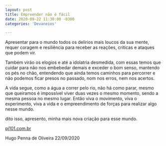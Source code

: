 ```yaml
---
layout: post
title: Empreender não é fácil
date: 2020-09-22 11:30:00 -0300
categories: 'Devaneios'

---
```


Apresentar para o mundo todos os delirios mais loucos da sua mente, requer coragem e resiliência para receber as reações, críticas e ataques que podem vir.

Também virão os elogios e até a idolatria desmedida, com essas temos que cuidar para não nos embebedar demais e exceder o bom senso, mantendo os pés no chão, entendendo que ainda temos caminhos para percorrer e não podemos ficar presos no passado, nom nos erros, nem nos acertos.

A vida segue, como a água a correr pelo rio, não há como parar, mesmo que queiramos é impossível viver duas vezes o mesmo momento, sendo a mesma pessoa no mesmo lugar.
Então viva o movimento, viva o experimento, viva a vida e o empreendimento de forças para realizar algo nesse mundo.

dito isso, apresento, minha mais nova criação para esse mundo. 

[pj101.com.br](pj101.com.br)


Hugo Penna de Oliveira
22/09/2020